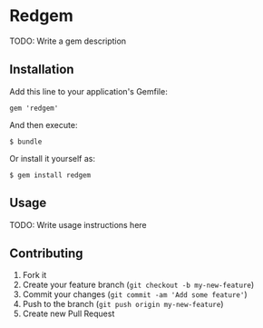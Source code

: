# Redgem

TODO: Write a gem description

## Installation

Add this line to your application's Gemfile:

    gem 'redgem'

And then execute:

    $ bundle

Or install it yourself as:

    $ gem install redgem

## Usage

TODO: Write usage instructions here

## Contributing

1. Fork it
2. Create your feature branch (`git checkout -b my-new-feature`)
3. Commit your changes (`git commit -am 'Add some feature'`)
4. Push to the branch (`git push origin my-new-feature`)
5. Create new Pull Request
